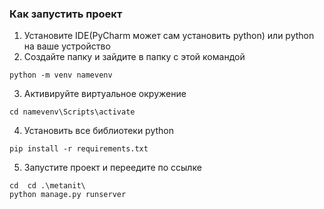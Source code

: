 ### Как запустить проект
1. Установите IDE(PyCharm может сам установить python) или python на ваше устройство
2. Создайте папку и зайдите в папку с этой командой
```
python -m venv namevenv
```
3. Активируйте виртуальное окружение 
```
cd namevenv\Scripts\activate
```
4. Установить все библиотеки python
```
pip install -r requirements.txt
```
5. Запустите проект и переедите по ссылке
```
cd  cd .\metanit\
python manage.py runserver
```